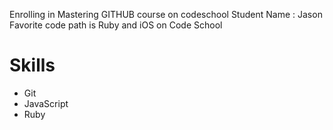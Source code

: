 Enrolling in Mastering GITHUB course on codeschool
Student Name : Jason
Favorite code path is Ruby and iOS on Code School

Skills
==========
* Git
* JavaScript
* Ruby
